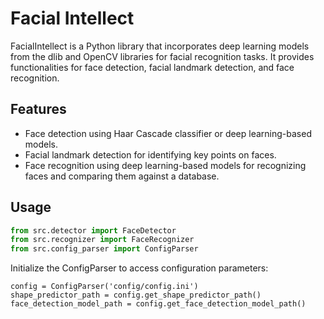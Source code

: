 # Facial Intellect

FacialIntellect is a Python library that incorporates deep learning models from the dlib and OpenCV libraries for facial recognition tasks. It provides functionalities for face detection, facial landmark detection, and face recognition.

## Features

- Face detection using Haar Cascade classifier or deep learning-based models.
- Facial landmark detection for identifying key points on faces.
- Face recognition using deep learning-based models for recognizing faces and comparing them against a database.

## Usage

```python
from src.detector import FaceDetector
from src.recognizer import FaceRecognizer
from src.config_parser import ConfigParser
```

Initialize the ConfigParser to access configuration parameters:

```
config = ConfigParser('config/config.ini')
shape_predictor_path = config.get_shape_predictor_path()
face_detection_model_path = config.get_face_detection_model_path()
```
